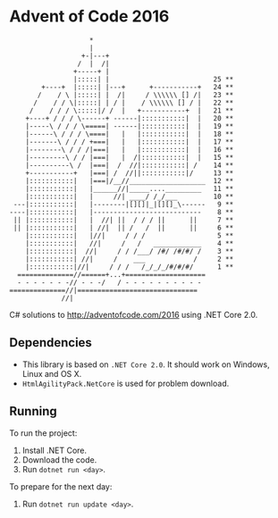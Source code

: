 
# Advent of Code 2016
```
                    *                                   
                    |                                   
                  +-|---+                               
                 /  |  /|                               
                +-----+ |                               
                |:::::| |                          25 **
        +----+  |:::::| |---+      +-----------+   24 **
       /    / \ |:::::| |  /|     / \\\\\\ [] /|   23 **
      /    / / \|:::::| | / |    / \\\\\\ [] / |   22 **
     /    / / / \:::::|/ /  |   +-----------+  |   21 **
    +----+ / / / \------+ ------|:::::::::::|  |   20 **
    |-----\ / / / \=====| ------|:::::::::::|  |   19 **
    |------\ / / / \====|   |   |:::::::::::|  |   18 **
    |-------\ / / / +===|   |   |:::::::::::|  |   17 **
    |--------\ / / /|===|   |   |:::::::::::|  |   16 **
    |---------\ / / |===|   |  /|:::::::::::|  |   15 **
    |----------\ /  |===|  /  //|:::::::::::| /    14 **
    +-----------+   |===| /  //||:::::::::::|/     13 **
    |:::::::::::|   |===|/__//___________________  12 **
    |:::::::::::|   |______//|_____...._________   11 **
    |:::::::::::|   |     //| ____/ /_/___         10 **
 ---|:::::::::::|   |--------|[][]|_|[][]_\------   9 **
----|:::::::::::|   |---------------------------    8 **
 || |:::::::::::|   |  //| ||  / / / ||      ||     7 **
 || |:::::::::::|   | //|  || /   /  ||      ||     6 **
    |:::::::::::|   |//|     / / /                  5 **
    |:::::::::::|   //|     /   /   ____________    4 **
    |:::::::::::|  //|     / / /___/ /#/ /#/#/ /    3 **
    |:::::::::::| //|     /    ___            /     2 **
    |:::::::::::|//|     / / /   /_/_/_/#/#/#/      1 **
  ==============//======+...+====================       
  - - - - - - -// - - -/   / - - - - - - - - - -        
==============//|==============================         
             //|                                        

```
C# solutions to http://adventofcode.com/2016 using .NET Core 2.0.

## Dependencies

- This library is based on `.NET Core 2.0`. It should work on Windows, Linux and OS X.
- `HtmlAgilityPack.NetCore` is used for problem download.

## Running

To run the project:

1. Install .NET Core.
2. Download the code.
3. Run `dotnet run <day>`.

To prepare for the next day:

1. Run `dotnet run update <day>`.